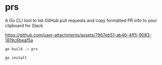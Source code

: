 # prs

A Go CLI tool to list GitHub pull requests and copy formatted PR info to your clipboard for Slack.

https://github.com/user-attachments/assets/7967eb51-ab46-4ff5-9083-1819c6beaf5a


```bash
go build -o prs
```

```bash
go install
```
